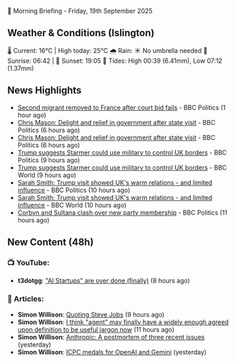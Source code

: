 🌅 Morning Briefing - Friday, 19th September 2025

## Weather & Conditions (Islington)

🌡️ Current: 16°C | High today: 25°C
🌧️ Rain: ☀️ No umbrella needed
🌅 Sunrise: 06:42 | 🌇 Sunset: 19:05
🌊 Tides: High 00:39 (6.41mm), Low 07:12 (1.37mm)

## News Highlights

- [Second migrant removed to France after court bid fails](https://www.bbc.com/news/articles/cx273vnkjpmo?at_medium=RSS&at_campaign=rss) - BBC Politics (1 hour ago)
- [Chris Mason: Delight and relief in government after state visit](https://www.bbc.com/news/articles/cvgn3445655o?at_medium=RSS&at_campaign=rss) - BBC Politics (6 hours ago)
- [Chris Mason: Delight and relief in government after state visit](https://www.bbc.com/news/articles/cvgn3445655o?at_medium=RSS&at_campaign=rss) - BBC Politics (6 hours ago)
- [Trump suggests Starmer could use military to control UK borders](https://www.bbc.com/news/articles/cpd91wjypj9o?at_medium=RSS&at_campaign=rss) - BBC Politics (9 hours ago)
- [Trump suggests Starmer could use military to control UK borders](https://www.bbc.com/news/articles/cpd91wjypj9o?at_medium=RSS&at_campaign=rss) - BBC World (9 hours ago)
- [Sarah Smith: Trump visit showed UK's warm relations - and limited influence](https://www.bbc.com/news/articles/cgkn3key65do?at_medium=RSS&at_campaign=rss) - BBC Politics (10 hours ago)
- [Sarah Smith: Trump visit showed UK's warm relations - and limited influence](https://www.bbc.com/news/articles/cgkn3key65do?at_medium=RSS&at_campaign=rss) - BBC World (10 hours ago)
- [Corbyn and Sultana clash over new party membership](https://www.bbc.com/news/articles/cgkn3v1e7g3o?at_medium=RSS&at_campaign=rss) - BBC Politics (11 hours ago)

## New Content (48h)
### 📺 YouTube:

- **t3dotgg**: ["AI Startups" are over done (finally)](https://www.youtube.com/watch?v=L3vToC1jO64) (8 hours ago)

### 📝 Articles:

- **Simon Willison**: [Quoting Steve Jobs](https://simonwillison.net/2025/Sep/18/steve-jobs/#atom-everything) (9 hours ago)
- **Simon Willison**: [I think "agent" may finally have a widely enough agreed upon definition to be useful jargon now](https://simonwillison.net/2025/Sep/18/agents/#atom-everything) (11 hours ago)
- **Simon Willison**: [Anthropic: A postmortem of three recent issues](https://simonwillison.net/2025/Sep/17/anthropic-postmortem/#atom-everything) (yesterday)
- **Simon Willison**: [ICPC medals for OpenAI and Gemini](https://simonwillison.net/2025/Sep/17/icpc/#atom-everything) (yesterday)

